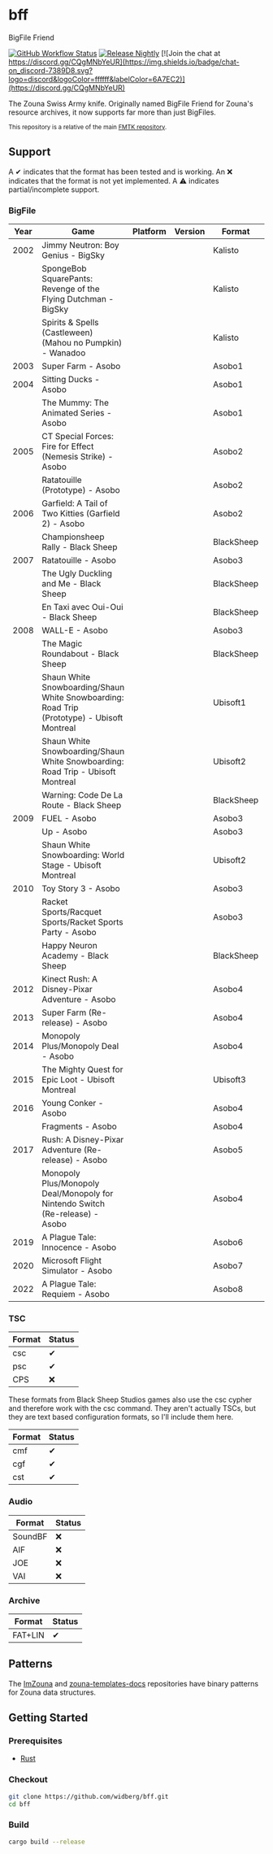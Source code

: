 # bff

BigFile Friend

[![GitHub Workflow Status](https://img.shields.io/github/actions/workflow/status/widberg/bff/build.yml)](https://github.com/widberg/bff/actions)
[![Release Nightly](https://img.shields.io/badge/release-nightly-5e025f?labelColor=301934)](https://nightly.link/widberg/bff/workflows/build/master)
[![Join the chat at https://discord.gg/CQgMNbYeUR](https://img.shields.io/badge/chat-on_discord-7389D8.svg?logo=discord&logoColor=ffffff&labelColor=6A7EC2)](https://discord.gg/CQgMNbYeUR)

The Zouna Swiss Army knife. Originally named BigFile Friend for Zouna's resource archives, it now supports far more than just BigFiles.

<sup>This repository is a relative of the main [FMTK repository](https://github.com/widberg/fmtk).</sup>

## Support

A ✔ indicates that the format has been tested and is working. An ❌ indicates that the format is not yet implemented. A ⚠️ indicates partial/incomplete support.

### BigFile

| Year | Game                                                                                        | Platform | Version | Format     | Status |
|------|---------------------------------------------------------------------------------------------|----------|---------|------------|--------|
| 2002 | Jimmy Neutron: Boy Genius - BigSky                                                          |          |         | Kalisto    | ✔      |
|      | SpongeBob SquarePants: Revenge of the Flying Dutchman - BigSky                              |          |         | Kalisto    | ✔      |
|      | Spirits & Spells (Castleween) (Mahou no Pumpkin) - Wanadoo                                  |          |         | Kalisto    | ✔      |
| 2003 | Super Farm - Asobo                                                                          |          |         | Asobo1     | ✔      |
| 2004 | Sitting Ducks - Asobo                                                                       |          |         | Asobo1     | ✔      |
|      | The Mummy: The Animated Series - Asobo                                                      |          |         | Asobo1     | ✔      |
| 2005 | CT Special Forces: Fire for Effect (Nemesis Strike) - Asobo                                 |          |         | Asobo2     | ✔      |
|      | Ratatouille (Prototype) - Asobo                                                             |          |         | Asobo2     | ✔      |
| 2006 | Garfield: A Tail of Two Kitties (Garfield 2) - Asobo                                        |          |         | Asobo2     | ✔      |
|      | Championsheep Rally - Black Sheep                                                           |          |         | BlackSheep | ✔      |
| 2007 | Ratatouille - Asobo                                                                         |          |         | Asobo3     | ✔      |
|      | The Ugly Duckling and Me - Black Sheep                                                      |          |         | BlackSheep | ✔      |
|      | En Taxi avec Oui-Oui - Black Sheep                                                          |          |         | BlackSheep | ✔      |
| 2008 | WALL-E - Asobo                                                                              |          |         | Asobo3     | ✔      |
|      | The Magic Roundabout - Black Sheep                                                          |          |         | BlackSheep | ✔      |
|      | Shaun White Snowboarding/Shaun White Snowboarding: Road Trip (Prototype) - Ubisoft Montreal |          |         | Ubisoft1   | ✔      |
|      | Shaun White Snowboarding/Shaun White Snowboarding: Road Trip - Ubisoft Montreal             |          |         | Ubisoft2   | ✔      |
|      | Warning: Code De La Route - Black Sheep                                                     |          |         | BlackSheep | ✔      |
| 2009 | FUEL - Asobo                                                                                |          |         | Asobo3     | ✔      |
|      | Up - Asobo                                                                                  |          |         | Asobo3     | ✔      |
|      | Shaun White Snowboarding: World Stage - Ubisoft Montreal                                    |          |         | Ubisoft2   | ✔      |
| 2010 | Toy Story 3 - Asobo                                                                         |          |         | Asobo3     | ✔      |
|      | Racket Sports/Racquet Sports/Racket Sports Party - Asobo                                    |          |         | Asobo3     | ✔      |
|      | Happy Neuron Academy - Black Sheep                                                          |          |         | BlackSheep | ✔      |
| 2012 | Kinect Rush: A Disney-Pixar Adventure - Asobo                                               |          |         | Asobo4     | ✔      |
| 2013 | Super Farm (Re-release) - Asobo                                                             |          |         | Asobo4     | ✔      |
| 2014 | Monopoly Plus/Monopoly Deal - Asobo                                                         |          |         | Asobo4     | ✔      |
| 2015 | The Mighty Quest for Epic Loot - Ubisoft Montreal                                           |          |         | Ubisoft3   | ✔      |
| 2016 | Young Conker - Asobo                                                                        |          |         | Asobo4     | ✔      |
|      | Fragments - Asobo                                                                           |          |         | Asobo4     | ✔      |
| 2017 | Rush: A Disney-Pixar Adventure (Re-release) - Asobo                                         |          |         | Asobo5     | ✔      |
|      | Monopoly Plus/Monopoly Deal/Monopoly for Nintendo Switch (Re-release) - Asobo               |          |         | Asobo4     | ✔      |
| 2019 | A Plague Tale: Innocence - Asobo                                                            |          |         | Asobo6     | ⚠️     |
| 2020 | Microsoft Flight Simulator - Asobo                                                          |          |         | Asobo7     | ⚠️     |
| 2022 | A Plague Tale: Requiem - Asobo                                                              |          |         | Asobo8     | ❌      |

### TSC

| Format | Status |
|--------|--------|
| csc    | ✔      |
| psc    | ✔      |
| CPS    | ❌      |

These formats from Black Sheep Studios games also use the csc cypher and therefore work with the csc command. They aren't actually TSCs, but they are text based configuration formats, so I'll include them here.

| Format | Status |
|--------|--------|
| cmf    | ✔      |
| cgf    | ✔      |
| cst    | ✔      |

### Audio

| Format  | Status |
|---------|--------|
| SoundBF | ❌      |
| AIF     | ❌      |
| JOE     | ❌      |
| VAI     | ❌      |

### Archive

| Format  | Status |
|---------|--------|
| FAT+LIN | ✔      |

## Patterns

The [ImZouna](https://github.com/widberg/ImZouna) and [zouna-templates-docs](https://github.com/SabeMP/zouna-templates-docs) repositories have binary patterns for Zouna data structures.

## Getting Started

### Prerequisites

* [Rust](https://www.rust-lang.org/)

### Checkout

```sh
git clone https://github.com/widberg/bff.git
cd bff
```

### Build

```sh
cargo build --release
```

